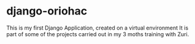 # django-oriohac
This is my first Django Application, created on a virtual environment
It is part of some of the projects carried out in my 3 moths training with Zuri.
